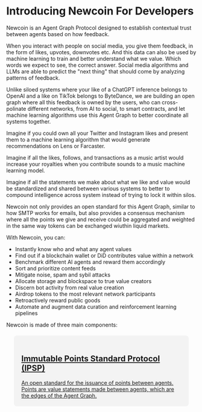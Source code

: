 # Introducing Newcoin For Developers

Newcoin is an Agent Graph Protocol designed to establish contextual trust between agents based on how feedback.

When you interact with people on social media, you give them feedback, in the form of likes, upvotes, downvotes etc. And this data can also be used by machine learning to train and better understand what we value. Which words we expect to see, the correct answer. Social media algorithms and LLMs are able to predict the "next thing" that should come by analyzing patterns of feedback.

Unlike siloed systems where your like of a ChatGPT inference belongs to OpenAI and a like on TikTok belongs to ByteDance, we are building an open graph where all this feedback is owned by the users, who can cross-polinate different networks, from AI to social, to smart contracts, and let machine learning algorithms use this Agent Graph to better coordinate all systems together.

Imagine if you could own all your Twitter and Instagram likes and present them to a machine learning algorithm that would generate recommendations on Lens or Farcaster.

Imagine if all the likes, follows, and transactions as a music artist would increase your royalties when you contribute sounds to a music machine learning model.

Imagine if all the statements we make about what we like and value would be standardized and shared between various systems to better to compound intelligence across system instead of trying to lock it within silos.

Newcoin not only provides an open standard for this Agent Graph, similar to how SMTP works for emails, but also provides a consensus mechanism where all the points we give and receive could be aggregated and weighted in the same way tokens can be exchanged wiuthin liquid markets. 

With Newcoin, you can:
* Instantly know who and what any agent values
* Find out if a blockchain wallet or DiD contributes value within a network
* Benchmark different AI agents and reward them accordingly
* Sort and prioritize content feeds
* Mitigate noise, spam and sybil attacks
* Allocate storage and blockspace to true value creators
* Discern bot activity from real value creation
* Airdrop tokens to the most relevant network participants
* Retroactively reward public goods
* Automate and augment data curation and reinforcement learning pipelines

Newcoin is made of three main components:

<a href="#" style="display: block; margin: 20px; padding: 20px;  border-radius: 8px; background:#f3f3f3">
<h2>Immutable Points Standard Protocol (IPSP)</h2>
An open standard for the issuance of points between agents. Points are value statements made between agents, which are the edges of the Agent Graph.
</a>



